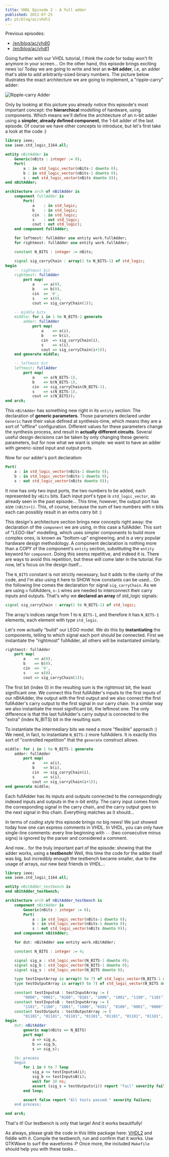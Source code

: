 ```yaml
---
title: VHDL Episode 2 - A full adder
published: 2011-07-25
pt: pt/blog/ac/vhdl2
---
```


Previous episodes:

  * [/en/blog/ac/vhdl0](/en/blog/ac/vhdl0)
  * [/en/blog/ac/vhdl1](/en/blog/ac/vhdl1)

Going further with our VHDL tutorial, I think the code for today won't fit anymore in your screen...
On the other hand, this episode brings exciting news \\o/
Today we are going to write and test an **n-bit adder**, i.e, an adder that's able to add arbitrarily-sized binary numbers.
The picture below illustrates the exact architecture we are going to implement, a "ripple-carry" adder:

![Ripple-carry Adder](/files/imgs/2011-07_ripple-carry-adder.png)

<!--more-->

Only by looking at this picture you already notice this episode's most important concept: the **hierarchical** modelling of hardware, using components.
Which means we'll define the architecture of an n-bit adder using a **simpler, already defined component**, the 1-bit adder of the last episode.
Of course we have other concepts to introduce, but let's first take a look at the code :)

```vhdl
library ieee;
use ieee.std_logic_1164.all;

entity nBitAdder is
    Generic(nBits : integer := 8);
    Port(
        a : in std_logic_vector(nBits-1 downto 0);
        b : in std_logic_vector(nBits-1 downto 0);
        s : out std_logic_vector(nBits downto 0));
end nBitAdder;

architecture arch of nBitAdder is
    component fullAdder is
        Port(
            a    : in std_logic;
            b    : in std_logic;
            cin  : in std_logic;
            s    : out std_logic;
            cout : out std_logic);
    end component fullAdder;

    for leftmost: fullAdder use entity work.fullAdder;
    for rightmost: fullAdder use entity work.fullAdder;

    constant N_BITS : integer := nBits;

    signal sig_carryChain : array(1 to N_BITS-1) of std_logic;
begin
    -- rightmost bit
    rightmost: fullAdder
        port map(
            a    => a(0),
            b    => b(0),
            cin  => '0',
            s    => s(0),
            cout => sig_carryChain(1));

    -- middle bits
    middle: for i in 1 to N_BITS-2 generate
        adder: fullAdder
            port map(
                a    => a(i),
                b    => b(i),
                cin  => sig_carryChain(i),
                s    => s(i),
                cout => sig_carryChain(i+1));
    end generate middle;

    -- leftmost bit
    leftmost: fullAdder
        port map(
            a    => a(N_BITS-1),
            b    => b(N_BITS-1),
            cin  => sig_carryChain(N_BITS-1),
            s    => s(N_BITS-1),
            cout => s(N_BITS));
end arch;
```

This `nBitAdder` has something new right in its `entity` section: The declaration of **generic parameters**.
Those parameters declared under `Generic` have their value defined at synthesis-time, which means they are a sort of "offline" configuration.
Different values for these parameters change the synthesis process, and result in **actually different circuits**.
Several useful design decisions can be taken by only changing these generic parameters, but for now what we want is simple:
we want to have an adder with generic-sized input and output ports.

Now for our adder's port declaration:

```vhdl
Port(
    a : in std_logic_vector(nBits-1 downto 0);
    b : in std_logic_vector(nBits-1 downto 0);
    s : out std_logic_vector(nBits downto 0));
```

It now has only two input ports, the two numbers to be added, each represented by `nBits` bits.
Each input port's type is `std_logic_vector`, as already seen in the past episode...
This time, however, the output port has size `(nBits+1)`.
This, of course, because the sum of two numbers with n bits each can possibly result in an extra _carry_ bit :)

This design's architecture section brings new concepts right away: the declaration of the `component` we are using, in this case a fullAdder.
This sort of "LEGO-like" modelling, which uses simpler components to build more complex ones,
is known as "bottom-up" engineering, and is a very popular hardware design methodology.
A component declaration is nothing more than a COPY of the component's `entity` section, substituting the `entity` keyword for `component`.
Doing this seems repetitive, and indeed it is. There are ways to avoid this repetition, but these will come later in the tutorial.
For now, let's focus on the design itself...

The `N_BITS` constant is not strictly necessary, but it adds to the clarity of the code, and I'm also using it here to SHOW how constants can be used...
On the following line comes the declaration for signal `sig_carryChain`.
As we are using `n` fullAdders, `n-1` wires are needed to interconnect their carry inputs and outputs.
That's why we **declared an array** of std_logic signals:

```vhdl
signal sig_carryChain : array(1 to N_BITS-1) of std_logic;
```

The array's indices range from 1 to `N_BITS-1`, and therefore it has `N_BITS-1` elements, each element with type `std_logic`.

Let's now actually "build" our LEGO model.
We do this by **instantiating** the components, telling to which signal each port should be connected.
First we instantiate the "rightmost" fullAdder, all others will be instantiated similarly.

```vhdl
rightmost: fullAdder
    port map(
        a    => a(0),
        b    => b(0),
        cin  => '0',
        s    => s(0),
        cout => sig_carryChain(1));
```

The first bit (index 0) in the resulting sum is the rightmost bit, the least significant one.
We connect this first fullAdder's inputs to the first inputs of our nBitAdder,
the output with the first output and we also connect the first fullAdder's carry output to the first signal in our carry chain.
In a similar way we also instantiate the most significant bit, the leftmost one.
The only difference is that the last fullAdder's carry output is connected to the "extra" (index N_BITS) bit in the resulting sum.

To instantiate the intermediary bits we need a more "flexible" approach :)
We need, in fact, to instantiate `N_BITS-2` more fullAdders.
It is exactly this sort of "controlled repetition" that the `generate` construct allows.

```vhdl
middle: for i in 1 to N_BITS-1 generate
    adder: fullAdder
        port map(
            a    => a(i),
            b    => b(i),
            cin  => sig_carryChain(i),
            s    => s(i),
            cout => sig_carryChain(i+1));
end generate middle;
```

Each fullAdder has its inputs and outputs connected to the correspondingly indexed inputs and outputs in the n-bit entity.
The carry input comes from the corresponding signal in the carry chain, and the carry output goes to the next signal in this chain.
Everything matches as it should...

In terms of _coding style_ this episode brings no big news!
We just showed today how one can express comments in VHDL.
In VHDL, you can only have single-line comments:
every line beginning with `--` (two consecutive minus signs) is ignored by the parser and considered a comment.

And now... for the truly important part of the episode: showing that the adder works, using a **testbench**!
Well, this time the code for the adder itself was big, but incredibly enough the testbench became smaller,
due to the usage of arrays, our new best friends in VHDL...

```vhdl
library ieee;
use ieee.std_logic_1164.all;

entity nBitAdder_testbench is
end nBitAdder_testbench;

architecture arch of nBitAdder_testbench is
    component nBitAdder is
        Generic(nBits : integer := 8);
        Port(
            a : in std_logic_vector(nBits-1 downto 0);
            b : in std_logic_vector(nBits-1 downto 0);
            s : out std_logic_vector(nBits downto 0));
    end component nBitAdder;

    for dut: nBitAdder use entity work.nBitAdder;

    constant N_BITS : integer := 4;

    signal sig_a : std_logic_vector(N_BITS-1 downto 0);
    signal sig_b : std_logic_vector(N_BITS-1 downto 0);
    signal sig_s : std_logic_vector(N_BITS downto 0);

    type testInputArray is array(0 to 7) of std_logic_vector(N_BITS-1 downto 0);
    type testOutputArray is array(0 to 7) of std_logic_vector(N_BITS downto 0);

    constant testInputsA : testInputArray := (
        "0000", "0001", "0100", "0101", "1000", "1001", "1100", "1101");
    constant testInputsB : testInputArray := (
        "1101", "1100", "1001", "1000", "0101", "0100", "0001", "0000");
    constant testOutputs : testOutputArray := (
        "01101", "01101", "01101", "01101", "01101", "01101", "01101", "01101");
begin
    dut: nBitAdder
        generic map(nBits => N_BITS)
        port map(
            a => sig_a,
            b => sig_b,
            s => sig_s);

    tb: process
    begin
        for i in 0 to 7 loop
            sig_a <= testInputsA(i);
            sig_b <= testInputsB(i);
            wait for 10 ns;
            assert (sig_s = testOutputs(i)) report "fail" severity failure;
        end loop;

        assert false report "All tests passed." severity failure;
    end process;

end arch;
```

That's it! Our testbench is only that large! And it works beautifully!

As always, please grab the code in this little package here: [VHDL2](/en/blog/07_vhdl2/vhdl2-tar/) and fiddle with it.
Compile the testbench, run and confirm that it works.
Use GTKWave to surf the waveforms :P
Once more, the included `Makefile` should help you with these tasks...

